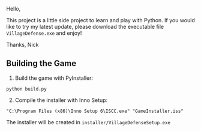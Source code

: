 Hello,

This project is a little side project to learn and play with Python.
If you would like to try my latest update, please download the executable file `VillageDefense.exe` and enjoy!

Thanks,
Nick

## Building the Game

1. Build the game with PyInstaller:
```batch
python build.py
```

2. Compile the installer with Inno Setup:
```batch
"C:\Program Files (x86)\Inno Setup 6\ISCC.exe" "GameInstaller.iss"
```

The installer will be created in `installer/VillageDefenseSetup.exe`